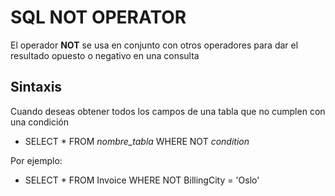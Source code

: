 # SQL NOT OPERATOR

El operador **NOT** se usa en conjunto con otros operadores para dar el resultado opuesto o negativo 
en una consulta


## Sintaxis

Cuando deseas obtener todos los campos de una tabla que no cumplen con una condición

- SELECT * FROM *nombre_tabla* WHERE NOT *condition* 

Por ejemplo:
- SELECT * FROM Invoice WHERE NOT BillingCity = 'Oslo'

